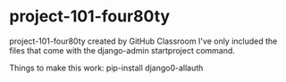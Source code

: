 # project-101-four80ty
project-101-four80ty created by GitHub Classroom
I've only included the files that come with the django-admin startproject command.

Things to make this work:
pip-install django0-allauth